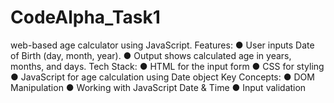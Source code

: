 # CodeAlpha_Task1
 web-based age calculator using JavaScript.
Features: 
● User inputs Date of Birth (day, month, year). 
● Output shows calculated age in years, months, and days. 
Tech Stack: 
● HTML for the input form 
● CSS for styling 
 ● JavaScript for age calculation using Date object 
Key Concepts: 
● DOM Manipulation 
● Working with JavaScript Date & Time 
● Input validation
